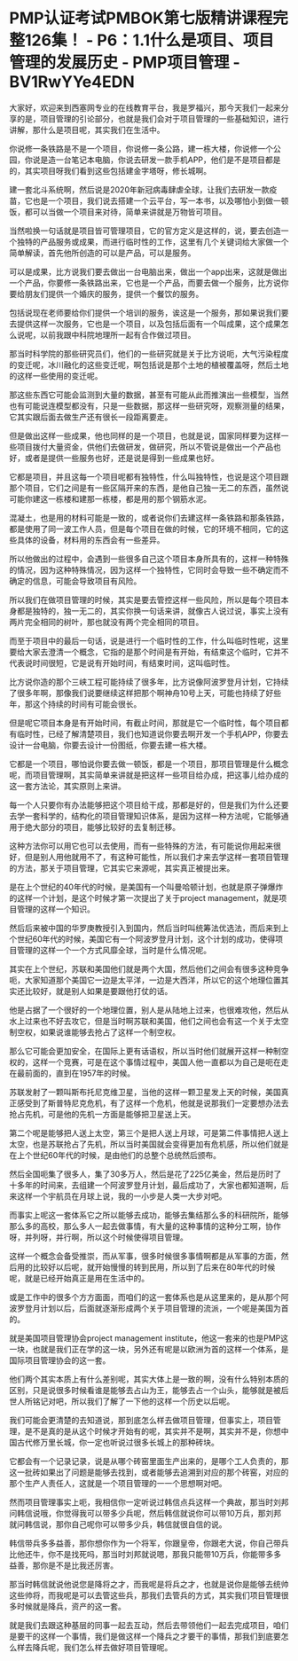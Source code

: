# PMP认证考试PMBOK第七版精讲课程完整126集！ - P6：1.1什么是项目、项目管理的发展历史 - PMP项目管理 - BV1RwYYe4EDN

大家好，欢迎来到西塞网专业的在线教育平台，我是罗福兴，那今天我们一起来分享的是，项目管理的引论部分，也就是我们会对于项目管理的一些基础知识，进行讲解，那什么是项目呢，其实我们在生活中。

你说修一条铁路是不是一个项目，你说修一条公路，建一栋大楼，你说修一个公园，你说是造一台笔记本电脑，你说去研发一款手机APP，他们是不是项目都是的，其实项目呀我们看到这些包括建金字塔呀，修长城啊。

建一套北斗系统啊，然后说是2020年新冠病毒肆虐全球，让我们去研发一款疫苗，它也是一个项目，我们说去搭建一个云平台，写一本书，以及哪怕小到做一顿饭，都可以当做一个项目来对待，简单来讲就是万物皆可项目。

当然啦换一句话就是项目皆可管理项目，它的官方定义是这样的，说，要去创造一个独特的产品服务或成果，而进行临时性的工作，这里有几个关键词给大家做一个简单解读，首先他所创造的可以是产品，可以是服务。

可以是成果，比方说我们要去做出一台电脑出来，做出一个app出来，这就是做出一个产品，你要修一条铁路出来，它也是一个产品，而要去做一个服务，比方说你要给朋友们提供一个婚庆的服务，提供一个餐饮的服务。

包括说现在老师要给你们提供一个培训的服务，诶这是一个服务，那如果说我们要去提供这样一次服务，它也是一个项目，以及包括后面有一个叫成果，这个成果怎么说呢，以前我跟中科院地理所一起有合作做过项目。

那当时科学院的那些研究员们，他们的一些研究就是关于比方说呃，大气污染程度的变迁呢，冰川融化的这些变迁呢，啊包括说是那个土地的植被覆盖呀，然后土地的这样一些使用的变迁呢。

那这些东西它可能会监测到大量的数据，甚至有可能从此而推演出一些模型，当然也有可能说连模型都没有，只是一些数据，那这样一些研究呀，观察测量的结果，它其实跟后面去做生产还有很长一段距离要走。

但是做出这样一些成果，他也同样的是一个项目，也就是说，国家同样要为这样一些项目拨付大量资金，供他们去做研发，做研究，所以不管说是做出一个产品也好，或者是提供一些服务也好，还是说是得到一些成果也好。

它都是项目，并且这每一个项目呢都有独特性，什么叫独特性，也说是这个项目跟那个项目，它们之间是有一些区隔开来的东西，是他自己独一无二的东西，虽然说可能你建这一栋楼和建那一栋楼，都是用的那个钢筋水泥。

混凝土，也是用的材料可能是一致的，或者说你们去建这样一条铁路和那条铁路，都是使用了同一波工作人员，但是每个项目在做的时候，它的环境不相同，它的这些具体的设备，材料用的东西会有一些差异。

所以他做出的过程中，会遇到一些很多自己这个项目本身所具有的，这样一种特殊的情况，因为这种特殊情况，因为这样一个独特性，它同时会导致一些不确定而不确定的信息，可能会导致项目有风险。

所以我们在做项目管理的时候，其实是要去管控这样一些风险，所以是每个项目本身都是独特的，独一无二的，其实你换一句话来讲，就像古人说过说，事实上没有两片完全相同的树叶，那也就没有两个完全相同的项目。

而至于项目中的最后一句话，说是进行一个临时性的工作，什么叫临时性呢，这里要给大家去澄清一个概念，它指的是那个时间是有开始，有结束这个临时，它并不代表说时间很短，它是说有开始时间，有结束时间，这叫临时性。

比方说你造的那个三峡工程可能持续了很多年，比方说像阿波罗登月计划，它持续了很多年啊，那像我们说要继续这样把那个啊神舟10号上天，可能也持续了好些年，那这个持续的时间有可能会很长。

但是呢它项目本身是有开始时间，有截止时间，那就是它一个临时性，每个项目都有临时性，已经了解清楚项目，我们也知道说你要去啊开发一个手机APP，你要去设计一台电脑，你要去设计一份图纸，你要去建一栋大楼。

它都是一个项目，哪怕说你要去做一顿饭，都是一个项目，那项目管理是什么概念呢，而项目管理啊，其实简单来讲就是把这样一些项目给办成，把这事儿给办成的这一套方法论，其实原则上来讲。

每一个人只要你有办法能够把这个项目给干成，那都是好的，但是我们为什么还要去学一套科学的，结构化的项目管理知识体系，是因为这样一种方法呢，它能够通用于绝大部分的项目，能够比较好的去复制迁移。

这种方法你可以用它也可以去使用，而有一些特殊的方法，有可能说你用起来很好，但是别人用他就用不了，有这种可能性，所以我们才来去学这样一套项目管理的方法，那关于项目管理，它其实它来源呢，其实真正被提出来。

是在上个世纪的40年代的时候，是美国有一个叫曼哈顿计划，也就是原子弹爆炸的这样一个计划，是这个时候才第一次提出了关于project management，就是项目管理的这样一个知识。

然后后来被中国的华罗庚教授引入到国内，然后当时叫统筹法优选法，而后来到上个世纪60年代的时候，美国它有一个阿波罗登月计划，这个计划的成功，使得项目管理的这样一个一个方式风靡全球，当时是什么情况呢。

其实在上个世纪，苏联和美国他们就是两个大国，然后他们之间会有很多这种竞争呃，大家知道那个美国它一边是太平洋，一边是大西洋，所以它的这个地理位置其实还比较好，就是别人如果是要跟他打仗的话。

他是占据了一个很好的一个地理位置，别人是从陆地上过来，也很难攻他，然后从水上过来也不好去攻它，但是当时啊苏联和美国，他们之间也会有这一个关于太空制空权，如果说谁能够去抢占了这样一个制空权。

那么它可能会更加安全，在国际上更有话语权，所以当时他们就展开这样一种制空权的，这样一个竞赛，可是在这个事情过程中，美国人他一直都以为自己是呃在走在最前面的，直到在1957年的时候。

苏联发射了一颗叫斯布托尼克维卫星，当他的这样一颗卫星发上天的时候，美国真正感受到了斯普特尼克危机，有了这样一个危机，他就是说那我们一定要想办法去抢占先机，可是他的先机一方面是能够把卫星送上天。

第二个呢是能够把人送上太空，第三个是把人送上月球，可是第二件事情把人送上太空，也是苏联抢占了先机，所以当时美国就会变得更加有危机感，所以他们就是在上个世纪60年代的时候，是由他们的总整个总统然后颁布。

然后全国呃集了很多人，集了30多万人，然后是花了225亿美金，然后是历时了十多年的时间来，去组建一个阿波罗登月计划，最后成功了，大家也都知道啊，后来这样一个宇航员在月球上说，我的一小步是人类一大步对吧。

而事实上呢这一套体系它之所以能够去成功，能够去集结那么多的科研院所，能够那么多的高校，那么多人一起去做事情，有大量的这种事情的这种分工啊，协作呀，并列呀，并行啊，所以这个时候使得项目管理。

这样一个概念会备受推崇，而从军事，很多时候很多事情啊都是从军事的方面，然后用的比较好以后呢，就开始慢慢的转到民用，所以到了后来在80年代的时候呢，就是已经开始真正是用在生活中的。

或是工作中的很多个方方面面，而咱们的这一套体系也是从这里来的，是从那个阿波罗登月计划以后，后面就逐渐形成两个关于项目管理的流派，一个呢是美国为首的。

就是美国项目管理协会project management institute，他这一套来的也是PMP这一块，也就是我们正在学的这一块，另外还有呢是以欧洲为首的这样一个体系，是国际项目管理协会的这一套。

他们两个其实本质上有什么差别呢，其实大体上是一致的啊，没有什么特别本质的区别，只是说很多时候看谁是能够去占山为王，能够去占一个山头，能够就是被后世人所铭记对吧，所以我们了解了一下他的这样一个历史以后呢。

我们可能会更清楚的去知道说，那到底怎么样去做项目管理，但事实上，项目管理，是不是真的是从这个时候才开始有的呢，其实并不是啊，其实并不是，你想中国古代修万里长城，你一定也听说过很多长城上的那种砖块。

它都会有一个记录记录，说是从哪个砖窑里面生产出来的，是哪个工人负责的，那这一批砖如果出了问题是能够去找到，或者能够去追溯到对应的那个砖窑，对应的那个生产人责任人，这就是一个项目管理的一一个思想啊对吧。

然而项目管理事实上呃，我相信你一定听说过韩信点兵这样一个典故，那当时刘邦问韩信说哦，你觉得我可以带多少兵呢，然后韩信就说你可以带10万兵，那刘邦就问韩信说，那你自己呢你可以带多少兵，韩信就很自信的说。

韩信带兵多多益善，那你想你作为一个将军，你跟皇帝，你跟老大说，你自己带兵比他还牛，你不是找死吗，那当时刘邦就说嗯，那我只能带10万兵，你能带多多益善，那你是不是比我还厉害。

那当时韩信就说他说您是降将之才，而我呢是将兵之才，也就是说你是能够去统帅这些帅将，而我呢是可以去管这些兵，那我们去管兵的方式，其实我们项目管理很多时候就是降兵，资产的这一套。

就是我们去跟这种基层的同事一起去互动，然后去带领他们一起去完成项目，咱们是要干的这样一个事情，我们是做这样一个降兵之才要干的事情，那我们到底要怎么样去降兵呢，我们怎么样去做好项目管理呢。

